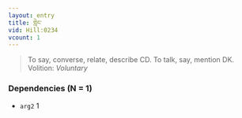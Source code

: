 ```yaml
---
layout: entry
title: གླེང་
vid: Hill:0234
vcount: 1
---
```

> To say, converse, relate, describe CD\. To talk, say, mention DK\.
> Volition: _Voluntary_


### Dependencies (N = 1)
* `arg2` 1

